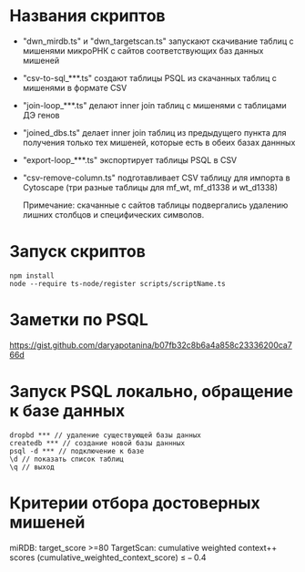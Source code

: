 # Названия скриптов
* "dwn_mirdb.ts" и "dwn_targetscan.ts" запускают скачивание таблиц с мишенями микроРНК с сайтов соответствующих баз данных мишеней
* "csv-to-sql_***.ts" создают таблицы PSQL из скачанных таблиц с мишенями в формате CSV
* "join-loop_***.ts" делают inner join таблиц с мишенями с таблицами ДЭ генов
* "joined_dbs.ts" делает inner join таблиц из предыдущего пункта для получения только тех мишеней, которые есть в обеих базах даннных
* "export-loop_***.ts" экспортирует таблицы PSQL в CSV
* "csv-remove-column.ts" подготавливает CSV таблицу для импорта в Cytoscape (три разные таблицы для mf_wt, mf_d1338 и wt_d1338)
  
  Примечание: скачанные с сайтов таблицы подвергались удалению лишних столбцов и специфических символов.
# Запуск скриптов
```
npm install
node --require ts-node/register scripts/scriptName.ts
```
# Заметки по PSQL
https://gist.github.com/daryapotanina/b07fb32c8b6a4a858c23336200ca766d

# Запуск PSQL локально, обращение к базе данных

```
dropbd *** // удаление существующей базы данных
createdb *** // создание новой базы даннных
psql -d *** // подключение к базе
\d // показать список таблиц
\q // выход
```
# Критерии отбора достоверных мишеней
miRDB: target_score >=80
TargetScan: cumulative weighted context++ scores (cumulative_weighted_context_score) ≤ − 0.4